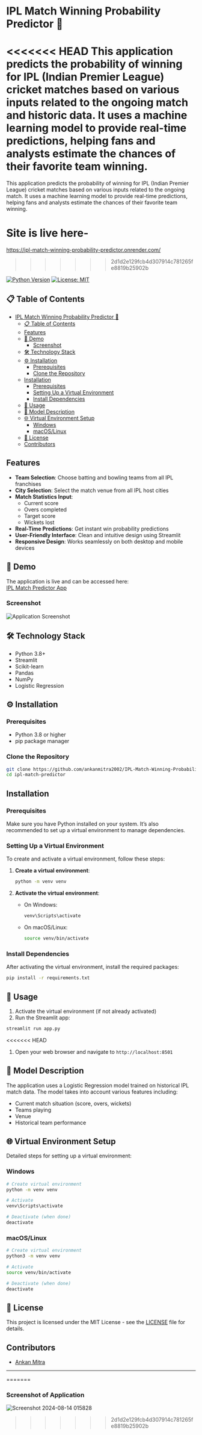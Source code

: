 # IPL Match Winning Probability Predictor 🏏

<<<<<<< HEAD
This application predicts the probability of winning for IPL (Indian Premier League) cricket matches based on various inputs related to the ongoing match and historic data. It uses a machine learning model to provide real-time predictions, helping fans and analysts estimate the chances of their favorite team winning.
=======
This application predicts the probability of winning for IPL (Indian Premier League) cricket matches based on various inputs related to the ongoing match. It uses a machine learning model to provide real-time predictions, helping fans and analysts estimate the chances of their favorite team winning.
# Site is live here-

https://ipl-match-winning-probability-predictor.onrender.com/
>>>>>>> 2d1d2e129fcb4d307914c781265fe8819b25902b

[![Python Version](https://img.shields.io/badge/python-3.8%2B-blue.svg)](https://python.org)
[![License: MIT](https://img.shields.io/badge/License-MIT-yellow.svg)](https://opensource.org/licenses/MIT)


## 📋 Table of Contents
- [IPL Match Winning Probability Predictor 🏏](#ipl-match-winning-probability-predictor-)
  - [📋 Table of Contents](#-table-of-contents)
  - [Features](#features)
  - [🎯 Demo](#-demo)
    - [Screenshot](#screenshot)
  - [🛠️ Technology Stack](#️-technology-stack)
  - [⚙️ Installation](#️-installation)
    - [Prerequisites](#prerequisites)
    - [Clone the Repository](#clone-the-repository)
  - [Installation](#installation)
    - [Prerequisites](#prerequisites-1)
    - [Setting Up a Virtual Environment](#setting-up-a-virtual-environment)
    - [Install Dependencies](#install-dependencies)
  - [🚀 Usage](#-usage)
  - [🤖 Model Description](#-model-description)
  - [🌐 Virtual Environment Setup](#-virtual-environment-setup)
    - [Windows](#windows)
    - [macOS/Linux](#macoslinux)
  - [📄 License](#-license)
  - [Contributors](#contributors)

## Features
- **Team Selection**: Choose batting and bowling teams from all IPL franchises
- **City Selection**: Select the match venue from all IPL host cities
- **Match Statistics Input**: 
  - Current score
  - Overs completed
  - Target score
  - Wickets lost
- **Real-Time Predictions**: Get instant win probability predictions
- **User-Friendly Interface**: Clean and intuitive design using Streamlit
- **Responsive Design**: Works seamlessly on both desktop and mobile devices

## 🎯 Demo
The application is live and can be accessed here:  
[IPL Match Predictor App](https://ipl-match-winning-probability-predictor.onrender.com/)

### Screenshot
![Application Screenshot](https://github.com/user-attachments/assets/e0f4166e-dc8a-445e-b712-fbb180f83ff3)

## 🛠️ Technology Stack
- Python 3.8+
- Streamlit
- Scikit-learn
- Pandas
- NumPy
- Logistic Regression

## ⚙️ Installation

### Prerequisites
- Python 3.8 or higher
- pip package manager

### Clone the Repository
```bash
git clone https://github.com/ankanmitra2002/IPL-Match-Winning-Probability-Predictor
cd ipl-match-predictor
```
## Installation

### Prerequisites

Make sure you have Python installed on your system. It’s also recommended to set up a virtual environment to manage dependencies.

### Setting Up a Virtual Environment

To create and activate a virtual environment, follow these steps:

1. **Create a virtual environment**:

    ```sh
    python -m venv venv
    ```

2. **Activate the virtual environment**:

   - On Windows:
     ```sh
     venv\Scripts\activate
     ```
   - On macOS/Linux:
     ```sh
     source venv/bin/activate
     ```

### Install Dependencies

After activating the virtual environment, install the required packages:

```sh
pip install -r requirements.txt
```

## 🚀 Usage
1. Activate the virtual environment (if not already activated)
2. Run the Streamlit app:
```bash
streamlit run app.py
```
<<<<<<< HEAD
1. Open your web browser and navigate to `http://localhost:8501`

## 🤖 Model Description
The application uses a Logistic Regression model trained on historical IPL match data. The model takes into account various features including:
- Current match situation (score, overs, wickets)
- Teams playing
- Venue
- Historical team performance


## 🌐 Virtual Environment Setup
Detailed steps for setting up a virtual environment:

### Windows
```bash
# Create virtual environment
python -m venv venv

# Activate
venv\Scripts\activate

# Deactivate (when done)
deactivate
```

### macOS/Linux
```bash
# Create virtual environment
python3 -m venv venv

# Activate
source venv/bin/activate

# Deactivate (when done)
deactivate
```

## 📄 License
This project is licensed under the MIT License - see the [LICENSE](LICENSE) file for details.

## Contributors
- [Ankan Mitra](https://github.com/ankanmitra2002)

---
=======
### Screenshot of Application

![Screenshot 2024-08-14 015828](https://github.com/user-attachments/assets/e0f4166e-dc8a-445e-b712-fbb180f83ff3)
>>>>>>> 2d1d2e129fcb4d307914c781265fe8819b25902b
